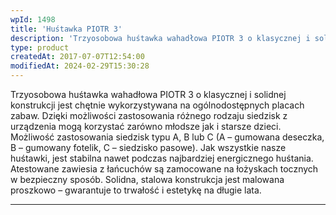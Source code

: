 ```yaml
---
wpId: 1498
title: 'Huśtawka PIOTR 3'
description: 'Trzyosobowa huśtawka wahadłowa PIOTR 3 o klasycznej i solidnej konstrukcji jest chętnie wykorzystywana na ogólnodostępnych placach zabaw. Dzięki możliwości zastosowania różnego rodzaju siedzisk z urządzenia mogą korzystać zarówno młodsze jak i starsze dzieci. Możliwość zastosowania siedzisk typu A, B lub C (A – gumowana deseczka, B – gumowany fotelik, C – siedzisko pasowe). Jak wszystkie ...'
type: product
createdAt: 2017-07-07T12:54:00
modifiedAt: 2024-02-29T15:30:28
---
```



Trzyosobowa huśtawka wahadłowa PIOTR 3 o klasycznej i solidnej konstrukcji jest chętnie wykorzystywana na ogólnodostępnych placach zabaw. Dzięki możliwości zastosowania różnego rodzaju siedzisk z urządzenia mogą korzystać zarówno młodsze jak i starsze dzieci. Możliwość zastosowania siedzisk typu A, B lub C (A – gumowana deseczka, B – gumowany fotelik, C – siedzisko pasowe). Jak wszystkie nasze huśtawki, jest stabilna nawet podczas najbardziej energicznego huśtania. Atestowane zawiesia z łańcuchów są zamocowane na łożyskach tocznych w bezpieczny sposób. Solidna, stalowa konstrukcja jest malowana proszkowo – gwarantuje to trwałość i estetykę na długie lata.

* * *
